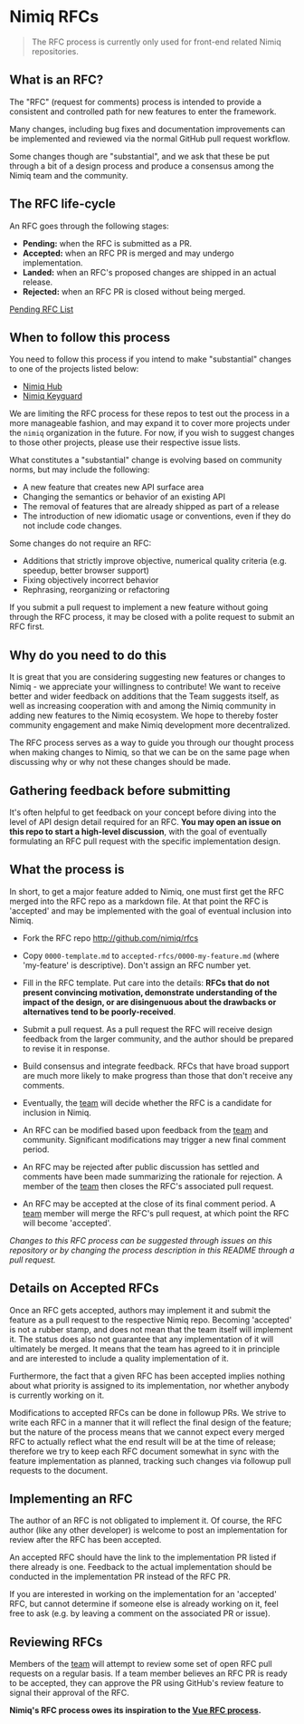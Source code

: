 # Nimiq RFCs

> The RFC process is currently only used for front-end related Nimiq repositories.

## What is an RFC?

The "RFC" (request for comments) process is intended to provide a
consistent and controlled path for new features to enter the framework.

Many changes, including bug fixes and documentation improvements can be
implemented and reviewed via the normal GitHub pull request workflow.

Some changes though are "substantial", and we ask that these be put
through a bit of a design process and produce a consensus among the Nimiq
team and the community.

## The RFC life-cycle

An RFC goes through the following stages:

- **Pending:** when the RFC is submitted as a PR.
- **Accepted:** when an RFC PR is merged and may undergo implementation.
- **Landed:** when an RFC's proposed changes are shipped in an actual release.
- **Rejected:** when an RFC PR is closed without being merged.

[Pending RFC List](https://github.com/nimiq/rfcs/pulls)

## When to follow this process

You need to follow this process if you intend to make "substantial"
changes to one of the projects listed below:

- [Nimiq Hub](https://github.com/nimiq/hub)
- [Nimiq Keyguard](https://github.com/nimiq/keyguard)

We are limiting the RFC process for these repos to test out the process in a
more manageable fashion, and may expand it to cover more projects under the
`nimiq` organization in the future. For now, if you wish to suggest changes to
those other projects, please use their respective issue lists.

What constitutes a "substantial" change is evolving based on community norms,
but may include the following:

- A new feature that creates new API surface area
- Changing the semantics or behavior of an existing API
- The removal of features that are already shipped as part of a release
- The introduction of new idiomatic usage or conventions, even if they do not
include code changes.

Some changes do not require an RFC:

- Additions that strictly improve objective, numerical quality criteria
(e.g. speedup, better browser support)
- Fixing objectively incorrect behavior
- Rephrasing, reorganizing or refactoring

If you submit a pull request to implement a new feature without going
through the RFC process, it may be closed with a polite request to
submit an RFC first.

## Why do you need to do this

It is great that you are considering suggesting new features or changes to
Nimiq - we appreciate your willingness to contribute! We want to receive better
and wider feedback on additions that the Team suggests itself, as well as
increasing cooperation with and among the Nimiq community in adding new features
to the Nimiq ecosystem. We hope to thereby foster community engagement and make
Nimiq development more decentralized.

The RFC process serves as a way to guide you through our thought process when
making changes to Nimiq, so that we can be on the same page when discussing why
or why not these changes should be made.

## Gathering feedback before submitting

It's often helpful to get feedback on your concept before diving into the
level of API design detail required for an RFC. **You may open an
issue on this repo to start a high-level discussion**, with the goal of
eventually formulating an RFC pull request with the specific implementation
design.

## What the process is

In short, to get a major feature added to Nimiq, one must first get the
RFC merged into the RFC repo as a markdown file. At that point the RFC
is 'accepted' and may be implemented with the goal of eventual inclusion
into Nimiq.

- Fork the RFC repo <http://github.com/nimiq/rfcs>

- Copy `0000-template.md` to `accepted-rfcs/0000-my-feature.md` (where
'my-feature' is descriptive). Don't assign an RFC number yet.

- Fill in the RFC template. Put care into the details: **RFCs that do not
present convincing motivation, demonstrate understanding of the
impact of the design, or are disingenuous about the drawbacks or
alternatives tend to be poorly-received**.

- Submit a pull request. As a pull request the RFC will receive design
feedback from the larger community, and the author should be prepared
to revise it in response.

- Build consensus and integrate feedback. RFCs that have broad support
are much more likely to make progress than those that don't receive any
comments.

- Eventually, the [team] will decide whether the RFC is a candidate
for inclusion in Nimiq.

- An RFC can be modified based upon feedback from the [team] and community.
Significant modifications may trigger a new final comment period.

- An RFC may be rejected after public discussion has settled
and comments have been made summarizing the rationale for rejection.
A member of the [team] then closes the RFC's associated pull request.

- An RFC may be accepted at the close of its final comment period. A [team]
member will merge the RFC's pull request, at which point the RFC will become
'accepted'.

_Changes to this RFC process can be suggested through issues on this
repository or by changing the process description in this README through
a pull request._

## Details on Accepted RFCs

Once an RFC gets accepted, authors may implement it and submit the
feature as a pull request to the respective Nimiq repo. Becoming 'accepted'
is not a rubber stamp, and does not mean that the team itself will implement
it. The status does also not guarantee that any implementation of it will
ultimately be merged. It means that the team has agreed to it in principle
and are interested to include a quality implementation of it.

Furthermore, the fact that a given RFC has been accepted implies nothing about
what priority is assigned to its implementation, nor whether anybody is
currently working on it.

Modifications to accepted RFCs can be done in followup PRs. We strive
to write each RFC in a manner that it will reflect the final design of
the feature; but the nature of the process means that we cannot expect
every merged RFC to actually reflect what the end result will be at
the time of release; therefore we try to keep each RFC
document somewhat in sync with the feature implementation as planned,
tracking such changes via followup pull requests to the document.

## Implementing an RFC

The author of an RFC is not obligated to implement it. Of course, the
RFC author (like any other developer) is welcome to post an
implementation for review after the RFC has been accepted.

An accepted RFC should have the link to the implementation PR listed if there
already is one. Feedback to the actual implementation should be conducted in the
implementation PR instead of the RFC PR.

If you are interested in working on the implementation for an 'accepted'
RFC, but cannot determine if someone else is already working on it,
feel free to ask (e.g. by leaving a comment on the associated PR or issue).

## Reviewing RFCs

Members of the [team] will attempt to review some set of open RFC
pull requests on a regular basis. If a team member believes an RFC PR is ready
to be accepted, they can approve the PR using GitHub's review feature to signal
their approval of the RFC.

**Nimiq's RFC process owes its inspiration to the [Vue RFC process].**

[Vue RFC process]: https://github.com/vuejs/rfcs
[team]: https://github.com/orgs/nimiq/people

